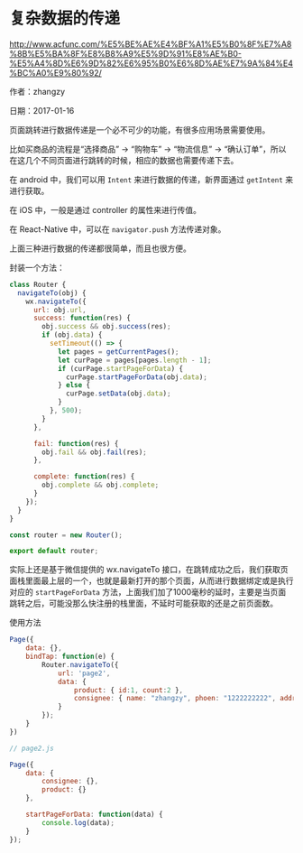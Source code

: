 # 复杂数据的传递

http://www.acfunc.com/%E5%BE%AE%E4%BF%A1%E5%B0%8F%E7%A8%8B%E5%BA%8F%E8%B8%A9%E5%9D%91%E8%AE%B0-%E5%A4%8D%E6%9D%82%E6%95%B0%E6%8D%AE%E7%9A%84%E4%BC%A0%E9%80%92/

作者：zhangzy

日期：2017-01-16

页面跳转进行数据传递是一个必不可少的功能，有很多应用场景需要使用。

比如买商品的流程是“选择商品” -> “购物车” -> “物流信息” -> “确认订单”，所以在这几个不同页面进行跳转的时候，相应的数据也需要传递下去。

在 android 中，我们可以用 `Intent` 来进行数据的传递，新界面通过 `getIntent` 来进行获取。

在 iOS 中，一般是通过 controller 的属性来进行传值。

在 React-Native 中，可以在 `navigator.push` 方法传递对象。

上面三种进行数据的传递都很简单，而且也很方便。

封装一个方法：

```javascript
class Router {
  navigateTo(obj) {
    wx.navigateTo({
      url: obj.url,
      success: function(res) {
        obj.success && obj.success(res);
        if (obj.data) {
          setTimeout(() => {
            let pages = getCurrentPages();
            let curPage = pages[pages.length - 1];
            if (curPage.startPageForData) {
              curPage.startPageForData(obj.data);
            } else {
              curPage.setData(obj.data);
            }
          }, 500);
        }
      },

      fail: function(res) {
        obj.fail && obj.fail(res);
      },

      complete: function(res) {
        obj.complete && obj.complete;
      }
    });
  }
}

const router = new Router();

export default router;
```

实际上还是基于微信提供的 wx.navigateTo 接口，在跳转成功之后，我们获取页面栈里面最上层的一个，也就是最新打开的那个页面，从而进行数据绑定或是执行对应的 `startPageForData` 方法，上面我们加了1000毫秒的延时，主要是当页面跳转之后，可能没那么快注册的栈里面，不延时可能获取的还是之前页面数。

使用方法

```javascript
Page({
    data: {},
    bindTap: function(e) {
        Router.navigateTo({
            url: 'page2',
            data: {
                product: { id:1, count:2 },
                consignee: { name: "zhangzy", phoen: "1222222222", address: "地址" }
            }
        });
    }
})
```

```javascript
// page2.js

Page({
    data: {
        consignee: {},
        product: {}
    },

    startPageForData: function(data) {
        console.log(data);
    }
});
```